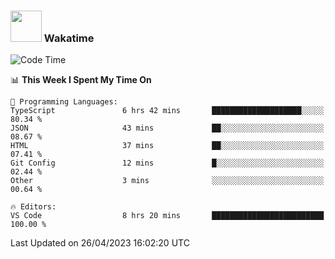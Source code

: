 ### <img src="https://media.giphy.com/media/VgCDAzcKvsR6OM0uWg/giphy.gif" width="50"> Wakatime

  <!--START_SECTION:waka-->
![Code Time](http://img.shields.io/badge/Code%20Time-1%2C383%20hrs%2019%20mins-blue)

📊 **This Week I Spent My Time On** 

```text
💬 Programming Languages: 
TypeScript               6 hrs 42 mins       ████████████████████░░░░░   80.34 % 
JSON                     43 mins             ██░░░░░░░░░░░░░░░░░░░░░░░   08.67 % 
HTML                     37 mins             ██░░░░░░░░░░░░░░░░░░░░░░░   07.41 % 
Git Config               12 mins             █░░░░░░░░░░░░░░░░░░░░░░░░   02.44 % 
Other                    3 mins              ░░░░░░░░░░░░░░░░░░░░░░░░░   00.64 % 

🔥 Editors: 
VS Code                  8 hrs 20 mins       █████████████████████████   100.00 % 
```


 Last Updated on 26/04/2023 16:02:20 UTC
<!--END_SECTION:waka-->
